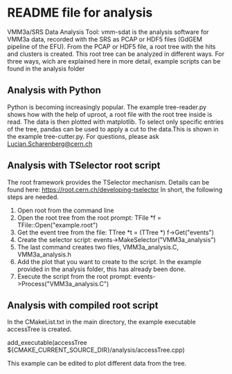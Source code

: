 # README file for analysis

VMM3a/SRS Data Analysis Tool: 
vmm-sdat is the analysis software for VMM3a data, recorded with the SRS as PCAP or HDF5 files (GdGEM pipeline of the EFU). From the PCAP or HDF5 file, a root tree with the hits and clusters is created. This root tree can be analyzed in different ways. For three ways, wich are explained here in more detail, example scripts can be found in the analysis folder 

## Analysis with Python
Python is becoming increasingly popular. The example tree-reader.py shows how with the help of uproot, a root file with the root tree inside is read. The data is then plotted with matplotlib. 
To select only specific entries of the tree, pandas can be used to apply a cut to the data.This is shown in the example tree-cutter.py.
For questions, please ask Lucian.Scharenberg@cern.ch

## Analysis with TSelector root script
The root framework provides the TSelector mechanism. Details can be found here:
https://root.cern.ch/developing-tselector
In short, the following steps are needed.
1. Open root from the command line
2. Open the root tree from the root prompt: TFile *f = TFile::Open("example.root")
3. Get the event tree from the file: TTree *t = (TTree *) f->Get("events")
4. Create the selector script: events->MakeSelector("VMM3a_analysis")
5. The last command creates two files, VMM3a_analysis.C, VMM3a_analysis.h
6. Add the plot that you want to create to the script. In the example provided in the analysis folder, this has already been done.
7. Execute the script from the root prompt: events->Process("VMM3a_analysis.C")

## Analysis with compiled root script
In the CMakeList.txt in the main directory, the example executable accessTree is created.

add_executable(accessTree ${CMAKE_CURRENT_SOURCE_DIR}/analysis/accessTree.cpp)

This example can be edited to plot different data from the tree.
